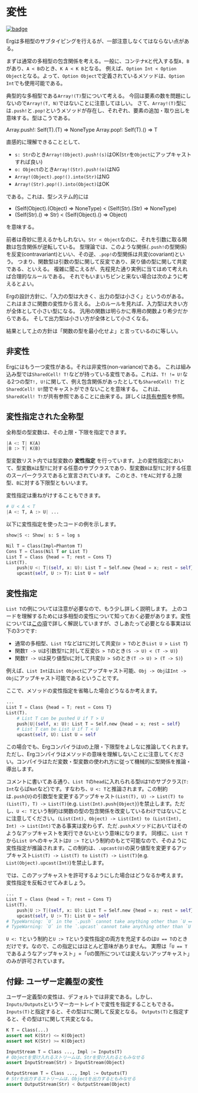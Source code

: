 # 変性

[![badge](https://img.shields.io/endpoint.svg?url=https%3A%2F%2Fgezf7g7pd5.execute-api.ap-northeast-1.amazonaws.com%2Fdefault%2Fsource_up_to_date%3Fowner%3Derg-lang%26repos%3Derg%26ref%3Dmain%26path%3Ddoc/EN/syntax/type/advanced/variance.md%26commit_hash%3Df4fb25b4004bdfa96d2149fac8c4e40b84e8a45f)](https://gezf7g7pd5.execute-api.ap-northeast-1.amazonaws.com/default/source_up_to_date?owner=erg-lang&repos=erg&ref=main&path=doc/EN/syntax/type/advanced/variance.md&commit_hash=f4fb25b4004bdfa96d2149fac8c4e40b84e8a45f)

Ergは多相型のサブタイピングを行えるが、一部注意しなくてはならない点がある。

まずは通常の多相型の包含関係を考える。一般に、コンテナ`K`と代入する型`A, B`があり、`A < B`のとき、`K A < K B`となる。
例えば、`Option Int < Option Object`となる。よって、`Option Object`で定義されているメソッドは、`Option Int`でも使用可能である。

典型的な多相型である`Array!(T)`型について考える。
今回は要素の数を問題にしないので`Array!(T, N)`ではないことに注意してほしい。
さて、`Array!(T)`型には`.push!`と`.pop!`というメソッドが存在し、それぞれ、要素の追加・取り出しを意味する。型はこうである。

Array.push!: Self(T).(T) => NoneType
Array.pop!: Self(T).() => T

直感的に理解できることとして、

* `s: Str`のとき`Array!(Object).push!(s)`はOK(`Str`を`Object`にアップキャストすれば良い)
* `o: Object`のとき`Array!(Str).push!(o)`はNG
* `Array!(Object).pop!().into(Str)`はNG
* `Array!(Str).pop!().into(Object)`はOK

である。これは、型システム的には

* (Self(Object).(Object) => NoneType) < (Self(Str).(Str) => NoneType)
* (Self(Str).() => Str) < (Self(Object).() => Object)

を意味する。

前者は奇妙に思えるかもしれない。`Str < Object`なのに、それを引数に取る関数は包含関係が逆転している。
型理論では、このような関係(`.push!`の型関係)を反変(contravariant)といい、その逆、`.pop!`の型関係は共変(covariant)という。
つまり、関数型は引数の型に関して反変であり、戻り値の型に関して共変である、といえる。
複雑に聞こえるが、先程見た通り実例に当てはめて考えれば合理的なルールである。
それでもいまいちピンと来ない場合は次のように考えるとよい。

Ergの設計方針に、「入力の型は大きく、出力の型は小さく」というのがある。これはまさに関数の変性から言える。
上のルールを見れば、入力型は大きい方が全体として小さい型になる。
汎用の関数は明らかに専用の関数より希少だからである。
そして出力型は小さい方が全体として小さくなる。

結果として上の方針は「関数の型を最小化せよ」と言っているのに等しい。

## 非変性

Ergにはもう一つ変性がある。それは非変性(non-variance)である。
これは組み込み型では`SharedCell! T!`などが持っている変性である。これは、`T! != U!`なる2つの型`T!, U!`に関して、例え包含関係があったとしても`SharedCell! T!`と`SharedCell! U!`間でキャストができないことを意味する。
これは、`SharedCell! T!`が共有参照であることに由来する。詳しくは[共有参照](shared.md)を参照。

## 変性指定された全称型

全称型の型変数は、その上限・下限を指定できます。

```python
|A <: T| K(A)
|B :> T| K(B)
```

型変数リスト内では型変数の __変性指定__ を行っています。上の変性指定において、型変数`A`は型`T`に対する任意のサブクラスであり、型変数`B`は型`T`に対する任意のスーパークラスであると宣言されています。
このとき、`T`を`A`に対する上限型、`B`に対する下限型ともいいます。

変性指定は重ねがけすることもできます。

```python
# U < A < T
|A <: T, A :> U| ...
```

以下に変性指定を使ったコードの例を示します。

```python
show|S <: Show| s: S = log s

Nil T = Class(Impl=Phantom T)
Cons T = Class(Nil T or List T)
List T = Class {head = T; rest = Cons T}
List(T).
    push|U <: T|(self, x: U): List T = Self.new {head = x; rest = self}
    upcast(self, U :> T): List U = self
```

## 変性指定

`List T`の例については注意が必要なので、もう少し詳しく説明します。
上のコードを理解するためには多相型の変性について知っておく必要があります。変性については[この項](./variance.md)で詳しく解説していますが、さしあたって必要となる事実は以下の3つです: 

* 通常の多相型、`List T`などは`T`に対して共変(`U > T`のとき`List U > List T`)
* 関数`T -> U`は引数型`T`に対して反変(`S > T`のとき`(S -> U) < (T -> U)`)
* 関数`T -> U`は戻り値型`U`に対して共変(`U > S`のとき`(T -> U) > (T -> S)`)

例えば、`List Int`は`List Object`にアップキャスト可能、`Obj -> Obj`は`Int -> Obj`にアップキャスト可能であるということです。

ここで、メソッドの変性指定を省略した場合どうなるか考えます。

```python
...
List T = Class {head = T; rest = Cons T}
List(T).
    # List T can be pushed U if T > U
    push|U|(self, x: U): List T = Self.new {head = x; rest = self}
    # List T can be List U if T < U
    upcast(self, U): List U = self
```

この場合でも、Ergコンパイラは`U`の上限・下限型をよしなに推論してくれます。
ただし、Ergコンパイラはメソッドの意味を理解しないことに注意してください。コンパイラはただ変数・型変数の使われ方に従って機械的に型関係を推論・導出します。

コメントに書いてある通り、`List T`の`head`に入れられる型`U`は`T`のサブクラス(`T: Int`ならば`Nat`など)です。すなわち、`U <: T`と推論されます。この制約は`.push{U}`の引数型を変更するアップキャスト`(List(T), U) -> List(T) to (List(T), T) -> List(T)`(e.g. `List(Int).push{Object}`)を禁止します。ただし、`U <: T`という制約は関数の型の包含関係を改変しているわけではないことに注意してください。`(List(Int), Object) -> List(Int) to (List(Int), Int) -> List(Int)`である事実は変わらず、ただ`.push`メソッドにおいてはそのようなアップキャストを実行できないという意味になります。
同様に、`List T`から`List U`へのキャストは`U :> T`という制約のもとで可能なので、そのように変性指定が推論されます。この制約は、`.upcast(U)`の戻り値型を変更するアップキャスト`List(T) -> List(T) to List(T) -> List(T)`(e.g. `List(Object).upcast(Int)`)を禁止します。

では、このアップキャストを許可するようにした場合はどうなるか考えます。
変性指定を反転させてみましょう。

```python
...
List T = Class {head = T; rest = Cons T}
List(T).
    push|U :> T|(self, x: U): List T = Self.new {head = x; rest = self}
    upcast(self, U :> T): List U = self
# TypeWarning: `U` in the `.push` cannot take anything other than `U == T`. Replace `U` with `T`. Or you may have the wrong variance specification.
# TypeWarning: `U` in the `.upcast` cannot take anything other than `U == T`. Replace `U` with `T`. Or you may have the wrong variance specification.
```

`U <: T`という制約と`U :> T`という変性指定の両方を充足するのは`U == T`のときだけです。なので、この指定にはほとんど意味がありません。
実際は「`U == T`であるようなアップキャスト」=「`U`の箇所については変えないアップキャスト」のみが許可されています。

## 付録: ユーザー定義型の変性

ユーザー定義型の変性は、デフォルトでは非変である。しかし、`Inputs/Outputs`というマーカートレイトで変性を指定することもできる。
`Inputs(T)`と指定すると、その型は`T`に関して反変となる。
`Outputs(T)`と指定すると、その型は`T`に関して共変となる。

```python
K T = Class(...)
assert not K(Str) <= K(Object)
assert not K(Str) >= K(Object)

InputStream T = Class ..., Impl := Inputs(T)
# Objectを受け入れるストリームは、Strを受け入れるともみなせる
assert InputStream(Str) > InputStream(Object)

OutputStream T = Class ..., Impl := Outputs(T)
# Strを出力するストリームは、Objectを出力するともみなせる
assert OutputStream(Str) < OutputStream(Object)
```
